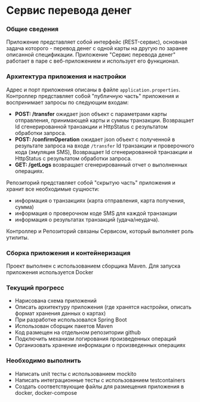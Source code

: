 # Сервис перевода денег

### Общие сведения

Приложение представляет собой интерфейс (REST-сервис), основная задача которого - перевод денег с одной карты на другую по заранее описанной спецификации.
Приложение "Сервис перевода денег" работает в паре с веб-приложением и использует его функционал.

### Архитектура приложения и настройки

Адрес и порт приложения описаны в файле `application.properties`.
Контроллер представляет собой "публичную часть" приложения и воспринимает запросы по следующим входам:
- **POST: /transfer** ожидает json объект с параметрами карты отправления, принимающей карты и суммы транзакции. Возвращает Id сгенерированной транзакции и HttpStatus с результатом обработки запроса. <br>
- **POST: /confirmOperation** ожидает json объект с полученной в результате запроса на входе `/transfer` Id транзакции и проверочного кода (эмуляция SMS), Возвращает Id сгенерированной транзакции и HttpStatus с результатом обработки запроса. <br>
- **GET: /getLogs** возвращает сгенерированный отчет о выполненных операциях.<br>

Репозиторий представляет собой "скрытую часть" приложения и хранит все необходимые сущности: 
- информация о транзакциях (карта отправления, карта получения, сумма)
- информация о проверочном коде SMS для каждой транзакции
- информация о результатах транзакций (удача/неудача).

Контроллер и Репозиторий связаны Сервисом, который выполняет роль утилиты.

### Сборка приложения и контейнеризация

Проект выполнен с использованием сборщика Maven.
Для запуска приложения используется Docker

### Текущий прогресс

* Нарисована схема приложений
* Описать архитектуру приложения (где хранятся настройки, описать формат хранения данных о картах)
* При разработке использовался Spring Boot
* Использован сборщик пакетов Maven
* Код размещен на отдельном репозитории github
* Подключить механизм логирования произведенных операций
* Организовать хранение информации о произведенных операциях

### Необходимо выполнить

* Написать unit тесты с использованием mockito
* Написать интеграционные тесты с использованием testcontainers
* Создать соответствующие файлы для размещения приложения в docker, docker-compose


